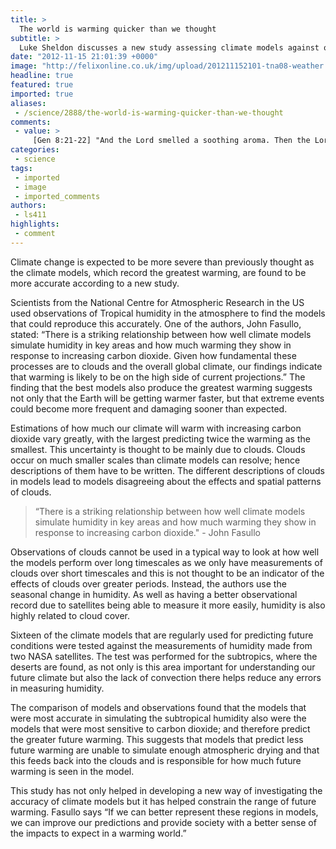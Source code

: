 ```yaml
---
title: >
  The world is warming quicker than we thought
subtitle: >
  Luke Sheldon discusses a new study assessing climate models against observations, which provides worrying results
date: "2012-11-15 21:01:39 +0000"
image: "http://felixonline.co.uk/img/upload/201211152101-tna08-weather.jpg"
headline: true
featured: true
imported: true
aliases:
 - /science/2888/the-world-is-warming-quicker-than-we-thought
comments:
 - value: >
     [Gen 8:21-22] "And the Lord smelled a soothing aroma. Then the Lord said in His heart, “I will never again curse the ground for man’s sake, although the imagination of man’s heart is evil from his youth; nor will I again destroy every living thing as I have done. <br>'While the earth remains, <br>Seedtime and harvest, <br>Cold and heat, <br>Winter and summer, <br>And day and night <br>Shall not cease.' "
categories:
 - science
tags:
 - imported
 - image
 - imported_comments
authors:
 - ls411
highlights:
 - comment
---
```


Climate change is expected to be more severe than previously thought as the climate models, which record the greatest warming, are found to be more accurate according to a new study.

Scientists from the National Centre for Atmospheric Research in the US used observations of Tropical humidity in the atmosphere to find the models that could reproduce this accurately. One of the authors, John Fasullo, stated: “There is a striking relationship between how well climate models simulate humidity in key areas and how much warming they show in response to increasing carbon dioxide. Given how fundamental these processes are to clouds and the overall global climate, our findings indicate that warming is likely to be on the high side of current projections.” The finding that the best models also produce the greatest warming suggests not only that the Earth will be getting warmer faster, but that extreme events could become more frequent and damaging sooner than expected.

Estimations of how much our climate will warm with increasing carbon dioxide vary greatly, with the largest predicting twice the warming as the smallest. This uncertainty is thought to be mainly due to clouds. Clouds occur on much smaller scales than climate models can resolve; hence descriptions of them have to be written. The different descriptions of clouds in models lead to models disagreeing about the effects and spatial patterns of clouds.

> “There is a striking relationship between how well climate models simulate humidity in key areas and how much warming they show in response to increasing carbon dioxide." - John Fasullo

Observations of clouds cannot be used in a typical way to look at how well the models perform over long timescales as we only have measurements of clouds over short timescales and this is not thought to be an indicator of the effects of clouds over greater periods. Instead, the authors use the seasonal change in humidity. As well as having a better observational record due to satellites being able to measure it more easily, humidity is also highly related to cloud cover.

Sixteen of the climate models that are regularly used for predicting future conditions were tested against the measurements of humidity made from two NASA satellites. The test was performed for the subtropics, where the deserts are found, as not only is this area important for understanding our future climate but also the lack of convection there helps reduce any errors in measuring humidity.

The comparison of models and observations found that the models that were most accurate in simulating the subtropical humidity also were the models that were most sensitive to carbon dioxide; and therefore predict the greater future warming. This suggests that models that predict less future warming are unable to simulate enough atmospheric drying and that this feeds back into the clouds and is responsible for how much future warming is seen in the model.

This study has not only helped in developing a new way of investigating the accuracy of climate models but it has helped constrain the range of future warming. Fasullo says “If we can better represent these regions in models, we can improve our predictions and provide society with a better sense of the impacts to expect in a warming world.”
